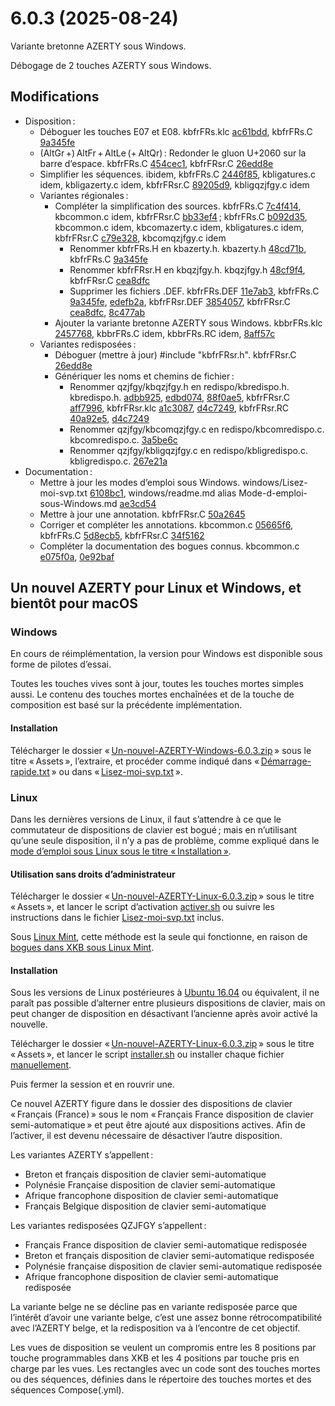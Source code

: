 # 6.0.3 (2025-08-24)

Variante bretonne AZERTY sous Windows.

Débogage de 2 touches AZERTY sous Windows.

## Modifications

* Disposition :
	* Déboguer les touches E07 et E08. kbfrFRs.klc [ac61bdd](https://github.com/dispoclavier/nouvel-azerty/commit/ac61bdd8d23a011b85ef3f30416531af1a8f8ff7), kbfrFRs.C [9a345fe](https://github.com/dispoclavier/nouvel-azerty/commit/9a345fe47ba09516e0fad02197433e4e9a43e7fc)
	* (AltGr +) AltFr + AltLe (+ AltQr) : Redonder le gluon U+2060 sur la barre d’espace. kbfrFRs.C [454cec1](https://github.com/dispoclavier/nouvel-azerty/commit/454cec12f53328113cde8017d9b1ccafcb19506c), kbfrFRsr.C [26edd8e](https://github.com/dispoclavier/nouvel-azerty/commit/26edd8ea8ea5e92832e32cf74dd5204d9aceb57e)
	* Simplifier les séquences. ibidem, kbfrFRs.C [2446f85](https://github.com/dispoclavier/nouvel-azerty/commit/2446f85262e50a1051eb4acca84cfd2970109af1), kbligatures.c idem, kbligazerty.c idem, kbfrFRsr.C [89205d9](https://github.com/dispoclavier/nouvel-azerty/commit/89205d9f64cec8da6cbc074812c10a350a33b523), kbligqzjfgy.c idem
	* Variantes régionales :
		* Compléter la simplification des sources. kbfrFRs.C [7c4f414](https://github.com/dispoclavier/nouvel-azerty/commit/7c4f414fd50b1a72ffe4ec94570349f1d0318309), kbcommon.c idem, kbfrFRsr.C [bb33ef4](https://github.com/dispoclavier/nouvel-azerty/commit/bb33ef48fbd1c709197647c96ea90e268cc1a1cb) ; kbfrFRs.C [b092d35](https://github.com/dispoclavier/nouvel-azerty/commit/b092d3571b0bd49b9af985cb6a509d2e1ab24062), kbcommon.c idem, kbcomazerty.c idem, kbligatures.c idem, kbfrFRsr.C [c79e328](https://github.com/dispoclavier/nouvel-azerty/commit/c79e328c434145357b2f71733761aa8474381e63), kbcomqzjfgy.c idem
			* Renommer kbfrFRs.H en kbazerty.h. kbazerty.h [48cd71b](https://github.com/dispoclavier/nouvel-azerty/commit/48cd71b279c87423b24f71a78f89ad4f109bf486), kbfrFRs.C [9a345fe](https://github.com/dispoclavier/nouvel-azerty/commit/9a345fe47ba09516e0fad02197433e4e9a43e7fc)
			* Renommer kbfrFRsr.H en kbqzjfgy.h. kbqzjfgy.h [48cf9f4](https://github.com/dispoclavier/nouvel-azerty/commit/48cf9f4e75d79278fdcd80950486951f6b6459f8), kbfrFRsr.C [cea8dfc](https://github.com/dispoclavier/nouvel-azerty/commit/cea8dfc7a8f02b11bbdf380c38d576da25abfc80)
			* Supprimer les fichiers .DEF. kbfrFRs.DEF [11e7ab3](https://github.com/dispoclavier/nouvel-azerty/commit/11e7ab384484ad5191707be9620011b673287051), kbfrFRs.C [9a345fe](https://github.com/dispoclavier/nouvel-azerty/commit/9a345fe47ba09516e0fad02197433e4e9a43e7fc), [edefb2a](https://github.com/dispoclavier/nouvel-azerty/commit/edefb2a74a6389fcab7853ef930e81fe17fb3c69), kbfrFRsr.DEF [3854057](https://github.com/dispoclavier/nouvel-azerty/commit/3854057d42bb7fb43c2fc4d11ed365904571184d), kbfrFRsr.C [cea8dfc](https://github.com/dispoclavier/nouvel-azerty/commit/cea8dfc7a8f02b11bbdf380c38d576da25abfc80), [8c477ab](https://github.com/dispoclavier/nouvel-azerty/commit/8c477abf7388b25f9481a4249731e0f918999a98)
		* Ajouter la variante bretonne AZERTY sous Windows. kbbrFRs.klc [2457768](https://github.com/dispoclavier/nouvel-azerty/commit/2457768fc41eaddd200212930466ceec46368eb9), kbbrFRs.C idem, kbbrFRs.RC idem, [8aff57c](https://github.com/dispoclavier/nouvel-azerty/commit/8aff57cd7715367b158e1a8448850c31fa6a6af2)
	* Variantes redisposées :
		* Déboguer (mettre à jour) #include "kbfrFRsr.h". kbfrFRsr.C [26edd8e](https://github.com/dispoclavier/nouvel-azerty/commit/26edd8ea8ea5e92832e32cf74dd5204d9aceb57e)
		* Génériquer les noms et chemins de fichier :
			* Renommer qzjfgy/kbqzjfgy.h en redispo/kbredispo.h. kbredispo.h. [adbb925](https://github.com/dispoclavier/nouvel-azerty/commit/adbb92571d127e32b5cb34c0f39e8acb6bdd646e), [edbd074](https://github.com/dispoclavier/nouvel-azerty/commit/edbd07459b12801dcfa89304d4e3013de98bd7a2), [88f0ae5](https://github.com/dispoclavier/nouvel-azerty/commit/88f0ae51f3d2f6588cded980ecc3b89b7b65de67), kbfrFRsr.C [aff7996](https://github.com/dispoclavier/nouvel-azerty/commit/aff799611295b94cbf56daf948146afb64e85d52), kbfrFRsr.klc [a1c3087](https://github.com/dispoclavier/nouvel-azerty/commit/a1c308705f024f19425671b0bfdef155dc218226), [d4c7249](https://github.com/dispoclavier/nouvel-azerty/commit/d4c7249a389566754498a97514f2e64b081b0299), kbfrFRsr.RC [40a92e5](https://github.com/dispoclavier/nouvel-azerty/commit/40a92e55d06815f36a1a2754c9c8477ec07f4706), [d4c7249](https://github.com/dispoclavier/nouvel-azerty/commit/d4c7249a389566754498a97514f2e64b081b0299)
			* Renommer qzjfgy/kbcomqzjfgy.c en redispo/kbcomredispo.c. kbcomredispo.c. [3a5be6c](https://github.com/dispoclavier/nouvel-azerty/commit/3a5be6c127c2459badc45bfce4c414060c980a06)
			* Renommer qzjfgy/kbligqzjfgy.c en redispo/kbligredispo.c. kbligredispo.c. [267e21a](https://github.com/dispoclavier/nouvel-azerty/commit/267e21a419206ee7b8977609912ebe813d6d6b4c)
* Documentation :
	* Mettre à jour les modes d’emploi sous Windows. windows/Lisez-moi-svp.txt [6108bc1](https://github.com/dispoclavier/nouvel-azerty/commit/6108bc1f24aa0118adf2c293809b912e34020a81), windows/readme.md alias Mode-d-emploi-sous-Windows.md [ae3cd54](https://github.com/dispoclavier/nouvel-azerty/commit/ae3cd54e6e7d21ef3f63e1fdaf3dbcee86c7d767)
	* Mettre à jour une annotation. kbfrFRsr.C [50a2645](https://github.com/dispoclavier/nouvel-azerty/commit/50a264556ba806f16aa97c82d3f02075bdf99a4b)
	* Corriger et compléter les annotations. kbcommon.c [05665f6](https://github.com/dispoclavier/nouvel-azerty/commit/05665f6e25d3a3646ce00ee7e8c75b926298b221), kbfrFRs.C [5d8ecb5](https://github.com/dispoclavier/nouvel-azerty/commit/5d8ecb5000329041ec9a24ed35b36b86458388e7), kbfrFRsr.C [34f5162](https://github.com/dispoclavier/nouvel-azerty/commit/34f51624bf901e9af12227205da1cade1148a43e)
	* Compléter la documentation des bogues connus. kbcommon.c [e075f0a](https://github.com/dispoclavier/nouvel-azerty/commit/e075f0aaf8d1eba76d323517cbd1a49a9be93132), [0e92baf](https://github.com/dispoclavier/nouvel-azerty/commit/0e92baf5dc50e0dae3fe7f788b0fd36badbca719)

## Un nouvel AZERTY pour Linux et Windows, et bientôt pour macOS

### Windows

En cours de réimplémentation, la version pour Windows est disponible sous forme de pilotes d’essai.

Toutes les touches vives sont à jour, toutes les touches mortes simples aussi. Le contenu des touches mortes enchaînées et de la touche de composition est basé sur la précédente implémentation.

#### Installation

Télécharger le dossier « [Un-nouvel-AZERTY-Windows-6.0.3.zip](https://github.com/dispoclavier/nouvel-azerty/releases/download/6.0.3/Un-nouvel-AZERTY-Windows-6.0.3.zip) » sous le titre « Assets », l’extraire, et procéder comme indiqué dans « [Démarrage-rapide.txt](https://github.com/dispoclavier/nouvel-azerty/blob/main/windows/D%C3%A9marrage-rapide.txt) » ou dans « [Lisez-moi-svp.txt](https://github.com/dispoclavier/nouvel-azerty/blob/main/windows/Lisez-moi-svp.txt) ».

### Linux

Dans les dernières versions de Linux, il faut s’attendre à ce que le commutateur de dispositions de clavier est bogué ; mais en n’utilisant qu’une seule disposition, il n’y a pas de problème, comme expliqué dans le [mode d’emploi sous Linux sous le titre « Installation »](https://github.com/dispoclavier/nouvel-azerty/blob/main/linux-chromeos/readme.md#installation).

#### Utilisation sans droits d’administrateur

Télécharger le dossier « [Un-nouvel-AZERTY-Linux-6.0.3.zip](https://github.com/dispoclavier/nouvel-azerty/releases/download/6.0.3/Un-nouvel-AZERTY-Linux-6.0.3.zip) » sous le titre « Assets », et lancer le script d’activation [activer.sh](https://github.com/dispoclavier/nouvel-azerty/blob/main/linux-chromeos/activer.sh) ou suivre les instructions dans le fichier [Lisez-moi-svp.txt](https://github.com/dispoclavier/nouvel-azerty/blob/main/linux-chromeos/Lisez-moi-svp.txt) inclus.

Sous [Linux Mint](https://www.linuxmint.com/edition.php?id=311), cette méthode est la seule qui fonctionne, en raison de [bogues dans XKB sous Linux Mint](https://github.com/dispoclavier/nouvel-azerty/blob/main/linux-chromeos/readme.md#linux-mint).

#### Installation

Sous les versions de Linux postérieures à [Ubuntu 16.04](https://releases.ubuntu.com/16.04/) ou équivalent, il ne paraît pas possible d’alterner entre plusieurs dispositions de clavier, mais on peut changer de disposition en désactivant l’ancienne après avoir activé la nouvelle.

Télécharger le dossier « [Un-nouvel-AZERTY-Linux-6.0.3.zip](https://github.com/dispoclavier/nouvel-azerty/releases/download/6.0.3/Un-nouvel-AZERTY-Linux-6.0.3.zip) » sous le titre « Assets », et lancer le script [installer.sh](https://github.com/dispoclavier/nouvel-azerty/blob/main/linux-chromeos/outils/installer.sh) ou installer chaque fichier [manuellement](https://github.com/dispoclavier/nouvel-azerty/blob/main/linux-chromeos/readme.md#installation-manuelle).

Puis fermer la session et en rouvrir une. 

Ce nouvel AZERTY figure dans le dossier des dispositions de clavier « Français (France) » sous le nom « Français France disposition de clavier semi-automatique » et peut être ajouté aux dispositions actives. Afin de l’activer, il est devenu nécessaire de désactiver l’autre disposition.

Les variantes AZERTY s’appellent :

* Breton et français disposition de clavier semi-automatique
* Polynésie Française disposition de clavier semi-automatique
* Afrique francophone disposition de clavier semi-automatique
* Français Belgique disposition de clavier semi-automatique

Les variantes redisposées QZJFGY s’appellent :

* Français France disposition de clavier semi-automatique redisposée
* Breton et français disposition de clavier semi-automatique redisposée
* Polynésie française disposition de clavier semi-automatique redisposée
* Afrique francophone disposition de clavier semi-automatique redisposée

La variante belge ne se décline pas en variante redisposée parce que l’intérêt d’avoir une variante belge, c’est une assez bonne rétrocompatibilité avec l’AZERTY belge, et la redisposition va à l’encontre de cet objectif.

Les vues de disposition se veulent un compromis entre les 8 positions par touche programmables dans XKB et les 4 positions par touche pris en charge par les vues. Les rectangles avec un code sont des touches mortes ou des séquences, définies dans le répertoire des touches mortes et des séquences Compose(.yml).
